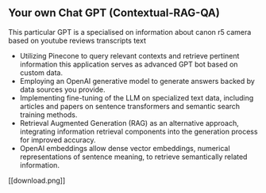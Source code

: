 ## Your own Chat GPT (Contextual-RAG-QA)

This particular GPT is a specialised on information about canon r5 camera based on youtube reviews transcripts text
* Utilizing Pinecone to query relevant contexts and retrieve pertinent information this application serves as advanced GPT bot based on custom data.
* Employing an OpenAI generative model to generate answers backed by data sources you provide.
* Implementing fine-tuning of the LLM on specialized text data, including articles and papers on sentence transformers and semantic search training methods.
* Retrieval Augmented Generation (RAG) as an alternative approach, integrating information retrieval components into the generation process for improved accuracy.
* OpenAI embeddings allow dense vector embeddings, numerical representations of sentence meaning, to retrieve semantically related information.
  
[[download.png]]
